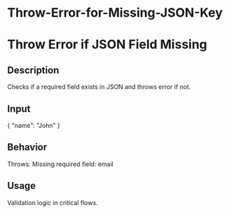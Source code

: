 # Throw-Error-for-Missing-JSON-Key

# Throw Error if JSON Field Missing

## Description
Checks if a required field exists in JSON and throws error if not.

## Input
{ "name": "John" }

## Behavior
Throws: Missing required field: email

## Usage
Validation logic in critical flows.
